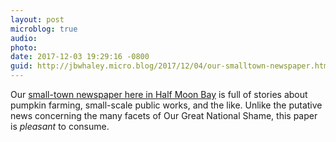 ```yaml
---
layout: post
microblog: true
audio: 
photo: 
date: 2017-12-03 19:29:16 -0800
guid: http://jbwhaley.micro.blog/2017/12/04/our-smalltown-newspaper.html
---
```

Our [small-town newspaper here in Half Moon Bay](http://www.hmbreview.com/) is full of stories about pumpkin farming, small-scale public works, and the like. Unlike the putative news concerning the many facets of Our Great National Shame, this paper is *pleasant* to consume.
